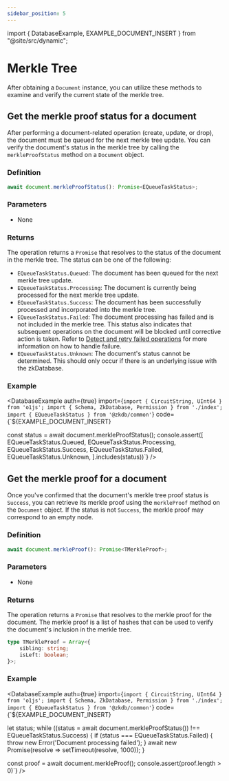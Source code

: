 ```yaml
---
sidebar_position: 5
---
```



import { DatabaseExample, EXAMPLE_DOCUMENT_INSERT } from "@site/src/dynamic";

# Merkle Tree

After obtaining a `Document` instance, you can utilize these methods to examine
and verify the current state of the merkle tree.

## Get the merkle proof status for a document

After performing a document-related operation (create, update, or drop), the
document must be queued for the next merkle tree update. You can verify the
document's status in the merkle tree by calling the `merkleProofStatus` method
on a `Document` object.

### Definition

```ts
await document.merkleProofStatus(): Promise<EQueueTaskStatus>;
```

### Parameters
- None

### Returns

The operation returns a `Promise` that resolves to the status of the document
in the merkle tree. The status can be one of the following:

- `EQueueTaskStatus.Queued`: The document has been queued for the next merkle
tree update.
- `EQueueTaskStatus.Processing`: The document is currently being processed for
the next merkle tree update.
- `EQueueTaskStatus.Success`: The document has been successfully processed and
incorporated into the merkle tree.
- `EQueueTaskStatus.Failed`: The document processing has failed and is not
included in the merkle tree. This status also indicates that subsequent
operations on the document will be blocked until corrective action is taken.
Refer to [Detect and retry failed operations](../zk-proof/prover-retry.mdx) for
more information on how to handle failure.
- `EQueueTaskStatus.Unknown`: The document's status cannot be determined. This
should only occur if there is an underlying issue with the zkDatabase.

### Example

<DatabaseExample
auth={true}
import={`import { CircuitString, UInt64 } from 'o1js';
import { Schema, ZkDatabase, Permission } from './index';
import { EQueueTaskStatus } from '@zkdb/common'`}
code={`${EXAMPLE_DOCUMENT_INSERT}

const status = await document.merkleProofStatus();
console.assert([
    EQueueTaskStatus.Queued,
    EQueueTaskStatus.Processing,
    EQueueTaskStatus.Success,
    EQueueTaskStatus.Failed,
    EQueueTaskStatus.Unknown,
].includes(status))`}
/>

## Get the merkle proof for a document

Once you've confirmed that the document's merkle tree proof status is
`Success`, you can retrieve its merkle proof using the `merkleProof` method on
the `Document` object. If the status is not `Success`, the merkle proof may
correspond to an empty node.

### Definition

```ts
await document.merkleProof(): Promise<TMerkleProof>;
```

### Parameters
- None

### Returns

The operation returns a `Promise` that resolves to the merkle proof for the
document. The merkle proof is a list of hashes that can be used to verify the
document's inclusion in the merkle tree.

```ts
type TMerkleProof = Array<{
    sibling: string;
    isLeft: boolean;
}>;
```

### Example

<DatabaseExample
auth={true}
import={`import { CircuitString, UInt64 } from 'o1js';
import { Schema, ZkDatabase, Permission } from './index';
import { EQueueTaskStatus } from '@zkdb/common'`}
code={`${EXAMPLE_DOCUMENT_INSERT}

let status;
while ((status = await document.merkleProofStatus()) !== EQueueTaskStatus.Success) {
    if (status === EQueueTaskStatus.Failed) {
        throw new Error('Document processing failed');
    }
    await new Promise(resolve => setTimeout(resolve, 1000));
}

const proof = await document.merkleProof();
console.assert(proof.length > 0)`}
/>

